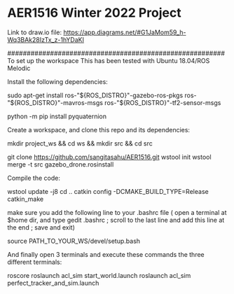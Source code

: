 # AER1516 Winter 2022 Project

Link to draw.io file:   https://app.diagrams.net/#G1JaMom59_h-Wq3BAk28IzTx_z-1hYDaKI

########################################################
To set up the workspace
This has been tested with Ubuntu 18.04/ROS Melodic

Install the following dependencies:

sudo apt-get install ros-"${ROS_DISTRO}"-gazebo-ros-pkgs ros-"${ROS_DISTRO}"-mavros-msgs ros-"${ROS_DISTRO}"-tf2-sensor-msgs

python -m pip install pyquaternion

Create a workspace, and clone this repo and its dependencies:

mkdir project_ws && cd ws && mkdir src && cd src

git clone https://github.com/sangitasahu/AER1516.git
wstool init
wstool merge -t src gazebo_drone.rosinstall

Compile the code:

wstool update -j8
cd ..
catkin config -DCMAKE_BUILD_TYPE=Release
catkin_make

make sure you add the following line to your .bashrc file
( open a terminal at $home dir, and type gedit .bashrc ; scroll to the last line and add this line at the end ; save and exit) 

source PATH_TO_YOUR_WS/devel/setup.bash


And finally open 3 terminals and execute these commands the three different terminals:

roscore
roslaunch acl_sim start_world.launch
roslaunch acl_sim perfect_tracker_and_sim.launch
